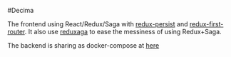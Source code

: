 #Decima

The frontend using React/Redux/Saga with [redux-persist](https://github.com/rt2zz/redux-persist) and [redux-first-router](https://github.com/faceyspacey/redux-first-router). It also use [reduxaga](https://www.npmjs.com/package/reduxaga) to ease the messiness of using Redux+Saga.

The backend is sharing as docker-compose at [here](https://github.com/csnamchaiskul/parka-docker-compose)